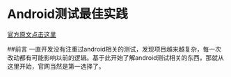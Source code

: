 # Android测试最佳实践

[官方原文点击这里](http://developer.android.com/intl/zh-cn/training/testing/index.html)

##前言
一直开发没有注重过android相关的测试，发现项目越来越复杂，每一次改动都有可能影响以前的逻辑。基于此开始了解android测试相关的东西，那就从这里开始，官网当然是第一选择了。
